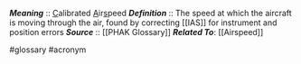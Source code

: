 ***Meaning*** :: <u>C</u>alibrated <u>A</u>ir<u>s</u>peed
***Definition***    :: The speed at which the aircraft is moving through the air, found by correcting [[IAS]] for instrument and position errors
***Source***         :: [[PHAK Glossary]]
***Related To***: [[Airspeed]]

#glossary #acronym